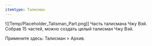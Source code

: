 ```yaml
---
itemtype: Талисман
---
```

![[Temp/Placeholder_Talisman_Part.png]]
Часть талисмана Чжу Вэй. Собрав 15 частей, можно создать целый талисман Чжу Вэй.
 
Примените здесь: Талисман > Архив.
